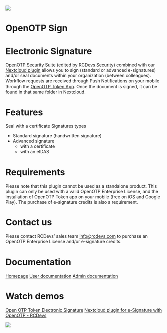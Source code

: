 # ![](https://docs.rcdevs.com/pictures/logo/rcdevs/nextcloud/openotp_sign_169x169.png)

# OpenOTP Sign

# Electronic Signature
[OpenOTP Security Suite](https://www.rcdevs.com/downloads/download/?file=Enterprise%2Fwebadm_all_in_one) (edited by [RCDevs Security](https://www.rcdevs.com/)) combined with our [Nextcloud plugin](https://www.rcdevs.com/downloads/download/?file=Plugins%2FOpenOTP_NextCloud_Sign) allows you to sign (standard or advanced e-signatures) and/or seal documents within your organization (between colleagues). Workflow requests are received through Push Notifications on your mobile through the [OpenOTP Token App](https://www.rcdevs.com/products/openotp-token-app/). Once the document is signed, it can be found in that same folder in Nextcloud.

# Features
Seal with a certificate
Signatures types
* Standard signature (handwritten signature)
* Advanced signature
    * with a certificate
    * with an eIDAS

# Requirements
Please note that this plugin cannot be used as a standalone product. This plugin can only be used with a valid OpenOTP Enterprise License, and the installation of OpenOTP Token app on your mobile (free on iOS and Google Play). The purchase of e-signature credits is also a requirement.

# Contact us
Please contact RCDevs’ sales team [info@rcdevs.com](mailto:info@rcdevs.com) to purchase an OpenOTP Enterprise License and/or e-signature credits.

# Documentation
[Homepage](https://www.rcdevs.com/)
[User documentation](https://www.rcdevs.com/products/openotp-electronic-signature/)
[Admin documentation](https://docs.rcdevs.com/howtos/nextcloud/signature/nextcloudsignature/)

# Watch demos

[Open OTP Token Electronic Signature](https://youtu.be/qRBoLn9tdfY)
[Nextcloud plugin for e-Signature with OpenOTP - RCDevs](https://youtu.be/M_MvmO0Mb1g)

![](https://docs.rcdevs.com/pictures/logo/rcdevs/nextcloud/rcdevs_115x54.png)
